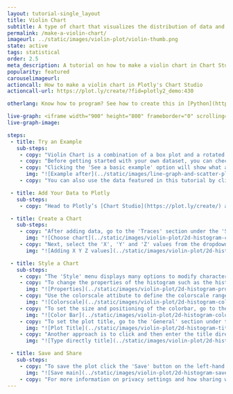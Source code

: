 ```yaml
---
layout: tutorial-single_layout
title: Violin Chart
subtitle: A type of chart that visualizes the distribution of data and it plobability density.
permalink: /make-a-violin-chart/
imageurl: ../static/images/violin-plot/violin-thumb.png
state: active
tags: statistical
order: 2.5
meta_description: A tutorial on how to make a violin chart in Chart Studio.
popularity: featured
carouselimageurl:
actioncall: How to make a violin chart in Plotly's Chart Studio
actioncall-url: https://plot.ly/create/?fid=plotly2_demo:430

otherlang: Know how to program? See how to create this in [Python](https://plot.ly/python/violin/) or [R](https://plot.ly/r/violin/).

live-graph: <iframe width="900" height="800" frameborder="0" scrolling="no" src="https://plot.ly/~plotly2_demo/430.embed"></iframe>
live-graph-image:

steps:
 - title: Try an Example
   sub-steps:
    - copy: "Violin Chart is a combination of a box plot and a rotated density placed on each side, that shows the distribution shape of the data."
    - copy: "Before getting started with your own dataset, you can check out an example. First, select the 'Type' menu. Hovering the mouse over the chart type icon will display three options: 1) Charts like this by Plotly users, 2) View tutorials on this chart type, and, 3) See a basic example."
    - copy: "Clicking the 'See a basic example' option will show what a sample chart looks like after adding data and editing with the style. You'll also see what labels and style attributes were selected for this specific chart, as well as the end result."
      img: "![Example after](../static/images/line-graph-and-scatter-plot-with-excel/scatter-try-example.gif)"
    - copy: "You can also use the data featured in this tutorial by clicking on 'Open This Data in Plotly' on the left-hand side. It'll open in Chart Studio."

 - title: Add Your Data to Plotly
   sub-steps:
    - copy: "Head to Plotly’s [Chart Studio](https://plot.ly/create/) and add your data. You have the option of typing directly in the grid, uploading your file, or entering a URL of an online dataset. Plotly accepts .xls, .xlsx, or .csv files. For more information on how to enter your data, see [this](https://help.plot.ly/add-data-to-the-plotly-grid/) tutorial."

 - title: Create a Chart
   sub-steps:
    - copy: "After adding data, go to the 'Traces' section under the 'Structure' menu on the left-hand side. Choose the 'Type' of trace, then choose '2D Histogram' under 'Distributions' chart type."
      img: "![Choose chart](../static/images/violin-plot/2d-histogram-choose-chart.png)"
    - copy: "Next, select the 'X', 'Y' and 'Z' values from the dropdown menus. This will create a 2D histogram as seen below. Note that specifying 'Z' is optional. If specified, the histogram function can be configured based on 'Z' values. If omitted, the histogram function defaults to 'Count'."
      img: "![Adding X Y Z values](../static/images/violin-plot/2d-histogram-fill-x-y-z.png)"

 - title: Style a Chart
   sub-steps:
    - copy: "The 'Style' menu displays many options to modify characteristics of the overall chart layout or the individual traces. To see more options about styling the chart, visit the [style and layout](https://help.plot.ly/tutorials/#layout) section of the Chart Studio documentation."
    - copy: "To change the properties of the histogram such as the histogram function and normalization, binning and other trace properties, go to the 'Traces' section under the 'Style' menu."
      img: "![Properties](../static/images/violin-plot/2d-histogram-properties.png)"
    - copy: "Use the colorscale attibute to define the colorscale range for the heatmap. To hide/show colorbar attribute under the same panel."
      img: "![Colorscale](../static/images/violin-plot/2d-histogram-colorscale.gif)"
    - copy: "To set the size and positioning of the colorbar, go to the 'Color Bars'.section under 'Style' menu."
      img: "![Color Bar](../static/images/violin-plot/2d-histogram-colorbar.png)"
    - copy: "To set the plot title, go to the 'General' section under the 'Style' menu and type in the plot title within the textbox provided under 'Title'."
      img: "![Plot Title](../static/images/violin-plot/2d-histogram-title.png)"
    - copy: "Another approach is to click and then enter the title directly on the plot interface. The same can be done for the axes title and the legends."
      img: "![Type directly title](../static/images/violin-plot/2d-histogram-title-direct.png)"

 - title: Save and Share
   sub-steps:
    - copy: "To save the plot click the 'Save' button on the left-hand side. A save modal will appear, as seen below, where you can specify the filenames and privacy settings for your plot and data grid."
      img: "![Save main](../static/images/violin-plot/2d-histogram-save-main.png)"
    - copy: "For more information on privacy settings and how sharing works, visit Plotly's [sharing tutorial](http://help.plot.ly/save-share-and-export-in-plotly/)."
---
```

